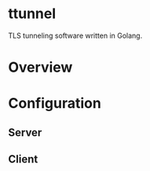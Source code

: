 ttunnel
=======

TLS tunneling software written in Golang.

# Overview

# Configuration

## Server

## Client





